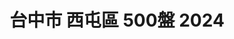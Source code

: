 ---
title: "台中市 西屯區 500盤 2024"
keywords:
  - 美食競賽
  - 台灣美食
  - 美食精選
datePublished: "2025-06-30"
dateModified: "2025-07-01"
city: "台中市"
district: "西屯區"
award: "500盤"
year: "2024"
page: 1
count: 3

restaurants:
  - name: "元紀．台灣菜"
    address: "台中市西屯區安和東路5號"
    phone: "0423586368"
    geo: "24.174323830875057, 120.62373768618482"
    google_map: "https://maps.app.goo.gl/KoXqNq9PGGYY3sLG7"
    footinder: "https://footinder.com.tw/%e5%8f%b0%e4%b8%ad%e5%b8%82%e8%a5%bf%e5%b1%af%e5%8d%80/362120/"
    official: "https://yuen-ji.com/"
    award:
    - name: "500盤"
      year: "2024"
  - name: "頂粵吉品"
    address: "台中市西屯區市政南一路288號"
    phone: "0422534688"
    geo: "24.158497614633525, 120.63108472335189"
    google_map: "https://maps.app.goo.gl/aWoTiE6UNYCZafFT6"
    footinder: "https://footinder.com.tw/%e5%8f%b0%e4%b8%ad%e5%b8%82%e8%a5%bf%e5%b1%af%e5%8d%80/131520/"
    official: "https://www.dyjipin.com.tw/"
    award:
    - name: "500盤"
      year: "2024"
  - name: "Atipic亞提法式餐廳"
    address: "台中市西屯區重慶路141之3號"
    phone: "0423164891"
    geo: "24.166414309165567, 120.65626423516949"
    google_map: "https://maps.app.goo.gl/pmSzVe3f2WmQWPv17"
    footinder: ""
    official: "https://www.atipic.tw/"
    award:
    - name: "500盤"
      year: "2024"
---